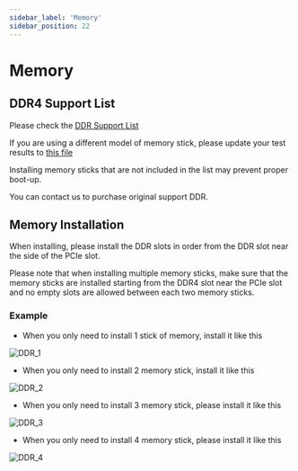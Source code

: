 ```yaml
---
sidebar_label: 'Memory'
sidebar_position: 22
---
```

# Memory

## DDR4 Support List

Please check the [DDR Support List](https://github.com/milkv-pioneer/pioneer-files/blob/main/hardware/sg2042_ddr_support_list.md)

If you are using a different model of memory stick, please update your test results to [this file](https://github.com/milkv-pioneer/pioneer-files/blob/main/hardware/sg2042_ddr_support_list.md)

Installing memory sticks that are not included in the list may prevent proper boot-up.  

You can contact us to purchase original support DDR.

## Memory Installation

When installing, please install the DDR slots in order from the DDR slot near the side of the PCIe slot.  

Please note that when installing multiple memory sticks, make sure that the memory sticks are installed starting from the DDR4 slot near the PCIe slot and no empty slots are allowed between each two memory sticks.

### Example

- When you only need to install 1 stick of memory, install it like this

![DDR_1](/docs/pioneer/ddr_1.webp)

- When you only need to install 2 memory stick, install it like this

![DDR_2](/docs/pioneer/ddr_2.webp)

- When you only need to install 3 memory stick, please install it like this

![DDR_3](/docs/pioneer/ddr_3.webp)

- When you only need to install 4 memory stick, please install it like this

![DDR_4](/docs/pioneer/ddr_4.webp)

